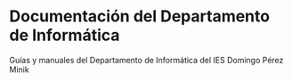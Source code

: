 # Documentación del Departamento de Informática
Guías y manuales del Departamento de Informática del IES Domingo Pérez Minik
